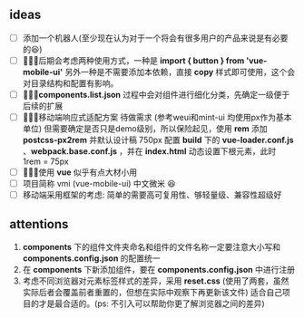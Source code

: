 ## ideas
- [ ] 添加一个机器人(至少现在认为对于一个将会有很多用户的产品来说是有必要的😆)
- [ ] 后期会考虑两种使用方式，一种是 __import { button } from 'vue-mobile-ui'__ 另外一种是不需要添加本依赖，直接 __copy__ 样式即可使用，这个会对目录结构和配置有影响。
- [ ] __components.list.json__ 过程中会对组件进行细化分类，先确定一级便于后续的扩展
- [ ] 移动端响应式适配方案 待做需求 (参考weui和mint-ui 均使用px作为基本单位) 但需要确定是否只是demo级别，所以保险起见，使用 __rem__ 添加 __postcss-px2rem__ 并默认设计稿 750px 配置
      __build__ 下的 __vue-loader.conf.js__ 、__webpack.base.conf.js__ ，并在 __index.html__ 动态设置下根元素，此时 1rem = 75px
- [ ] 使用 __vue__ 似乎有点大材小用
- [ ] 项目简称 vmi (vue-mobile-ui) 中文微米 😆
- [ ] 移动端采用框架的考虑:  简单的需要高可复用性、够轻量级、兼容性超级好

## attentions
1. __components__ 下的组件文件夹命名和组件的文件名称一定要注意大小写和 __components.config.json__ 的配置统一
2. 在 __components__ 下新添加组件，要在 __components.config.json__ 中进行注册
3. 考虑不同浏览器对元素标签样式的差异，采用 __reset.css__ (使用了两套，虽然实际后者会覆盖前者重置的，但想在实际中观察下再更新该文件) 适合自己项目的才是最合适的。(ps: 不引入可以帮助你更了解浏览器之间的差异)
